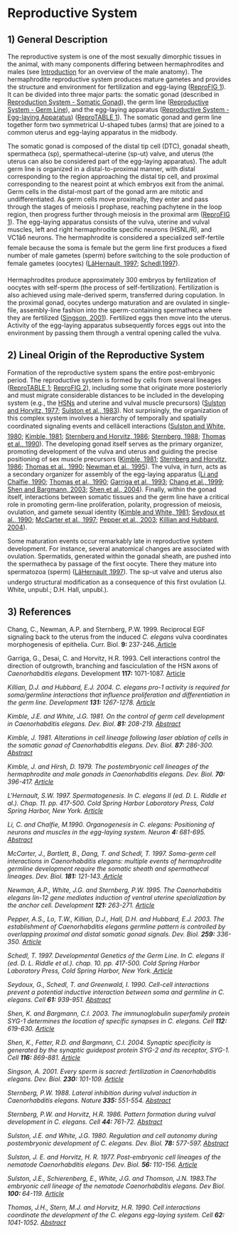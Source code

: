 # Reproductive System

## 1) General Description

<p>The reproductive system is one of the most sexually dimorphic tissues in the animal, with many components differing between hermaphrodites and males (see <a href="https://www.wormatlas.org/hermaphrodite/introduction/Introframeset.html" target="_blank">Introduction</a> for an overview of the male anatomy). The hermaphrodite reproductive system produces mature gametes and provides the structure and environment for fertilization and egg-laying (<a href="#ReproFIG1">ReproFIG 1</a>). It can be divided into three major parts: the somatic gonad (described in <a href="https://www.wormatlas.org/hermaphrodite/somatic%20gonad/Somframeset.html" target="_blank">Reproduction System - Somatic Gonad</a>), the germ line (<a href="https://www.wormatlas.org/hermaphrodite/germ%20line/Germframeset.html" target="_blank">Reproductive System - Germ Line</a>), and the egg-laying apparatus (<a href="https://www.wormatlas.org/hermaphrodite/egglaying%20apparatus/Eggframeset.html" target="_blank">Reproductive System - Egg-laying Apparatus</a>) (<a href="#ReproTABLE1">ReproTABLE 1</a>). The somatic gonad and germ line together form two symmetrical U-shaped tubes (arms) that are joined to a common uterus and egg-laying apparatus in the midbody. </p>

<p>The somatic gonad is composed of the distal tip cell (DTC), gonadal sheath, spermatheca (sp), spermathecal-uterine (sp-ut) valve, and uterus (the uterus can also be considered part of the egg-laying apparatus). The adult germ line is organized in a distal-to-proximal manner, with distal corresponding to the region approaching the distal tip cell, and proximal corresponding to the nearest point at which embryos exit from the animal. Germ cells in the distal-most part of the gonad arm are mitotic and undifferentiated. As germ cells move proximally, they enter and pass through the stages of meiosis I prophase, reaching pachytene in the loop region, then progress further through meiosis in the proximal arm (<a href="#ReproFIG1">ReproFIG 1</a>). The egg-laying apparatus consists of the vulva, uterine and vulval muscles, left and right hermaphrodite specific neurons (HSNL/R), and VC1â6 neurons. The hermaphrodite is considered a specialized self-fertile female because the soma is female but the germ line first produces a fixed number of male gametes (sperm) before switching to the sole production of female gametes (oocytes) (<a href="#Lhernault1997">LâHernault, 1997</a>; <a href="#Schedl1997">Schedl,1997</a>). </p>

<p>Hermaphrodites produce approximately 300 embryos by fertilization of oocytes with self-sperm (the process of self-fertilization). Fertilization is also achieved using male-derived sperm, transferred during copulation. In the proximal gonad, oocytes undergo maturation and are ovulated in single-file, assembly-line fashion into the sperm-containing spermatheca where they are fertilized (<a href="#Singson2001">Singson, 2001</a>). Fertilized eggs then move into the uterus. Activity of the egg-laying apparatus subsequently forces eggs out into the environment by passing them through a ventral opening called the vulva. </p>

## 2) Lineal Origin of the Reproductive System

<p>Formation of the reproductive system spans the entire post-embryonic period. The reproductive system is formed by cells from several lineages (<a href="#ReproTABLE1">ReproTABLE 1</a>; <a href="#ReproFIG2">ReproFIG 2</a>), including some that originate more posteriorly and must migrate considerable distances to be included in the developing system (e.g., the <a href="https://www.wormatlas.org/neurons/Individual%20Neurons/HSNframeset.html" target="_blank">HSNs</a> and uterine and vulval muscle precursors) (<a href="#Sulston1977">Sulston and Horvitz, 1977</a>; <a href="#Sulston1983">Sulston et al., 1983</a>). Not surprisingly, the organization of this complex system involves a hierarchy of temporally and spatially coordinated signaling events and cellâcell interactions (<a href="#Sulston1980">Sulston and White, 1980</a>; <a href="#Kimble1981b">Kimble, 1981</a>; <a href="#Sternberg1986">Sternberg and Horvitz, 1986</a>; <a href="#Sternberg1988">Sternberg, 1988</a>; <a href="#Thomas1990">Thomas et al., 1990</a>). The developing gonad itself serves as the primary organizer, promoting development of the vulva and uterus and guiding the precise positioning of sex muscle precursors (<a href="#Kimble1981b">Kimble, 1981</a>; <a href="#Sternberg1986">Sternberg and Horvitz, 1986</a>; <a href="#Thomas1990">Thomas et al., 1990</a>; <a href="#Newman1995">Newman et al., 1995</a>). The vulva, in turn, acts as a secondary organizer for assembly of the egg-laying apparatus (<a href="#Li1990">Li and Chalfie, 1990</a>; <a href="#Thomas1990">Thomas et al., 1990</a>; <a href="#Garriga">Garriga et al., 1993</a>; <a href="#Chang">Chang et al., 1999</a>; <a href="#Shen2003">Shen and Bargmann, 2003</a>; <a href="#Shen2004">Shen et al., 2004</a>). Finally, within the gonad itself, interactions between somatic tissues and the germ line have a critical role in promoting germ-line proliferation, polarity, progression of meiosis, ovulation, and gamete sexual identity (<a href="#Kimble1981">Kimble and White, 1981</a>; <a href="#Seydoux1990">Seydoux et al., 1990</a>; <a href="#Mccarter1997">McCarter et al., 1997</a>; <a href="#Pepper2003">Pepper et al., 2003</a>; <a href="#Killan2004">Killian and Hubbard, 2004</a>). </p>

<p>Some maturation events occur remarkably late in reproductive system development. For instance, several anatomical changes are associated with ovulation. Spermatids, generated within the gonadal sheath, are pushed into the spermatheca by passage of the first oocyte. There they mature into spermatozoa (sperm) (<a href="#Lhernault1997">LâHernault ,1997</a>). The sp-ut valve and uterus also undergo structural modification as a consequence of this first ovulation (J. White, unpubl.; D.H. Hall, unpubl.).</p>

## 3) References

<p><a name="Chang"></a>Chang, C., Newman, A.P. and Sternberg, P.W. 1999. Reciprocal EGF signaling back to the uterus from the induced <em>C. elegans</em> vulva coordinates morphogenesis of epithelia. Curr. Biol.<strong> 9: </strong> 237-246.<a href="http://dx.doi.org/10.1016/S0960-9822(99)80112-2" target="_blank"> Article</a></p>

<p><a name="Garriga"></a>Garriga, G., Desai, C. and Horvitz, H.R. 1993. Cell interactions control the direction of outgrowth, branching and fasciculation of the HSN axons of <em>Caenorhabditis elegans.</em> Development <strong>117:</strong> 1071-1087. <a href="http://dev.biologists.org/content/117/3/1071.long" target="_blank">Article</a></p>

_<p><a id="Killan2004" name="Killan2004"></a>Killian, D.J. and Hubbard, E.J. 2004. <em>C. elegans pro-1</em> activity is required for soma/germline interactions that influence proliferation and differentiation in the germ line. Development <strong>131: </strong>1267-1278. <a href="http://dev.biologists.org/content/131/6/1267.long" target="_blank">Article</a></p>_

_<p><a id="Kimble1981" name="Kimble1981"></a>Kimble, J.E. and White, J.G. 1981. On the control of germ cell development in <em>Caenorhabditis elegans.</em> Dev. Biol. <strong>81:</strong> 208-219. <a href="http://dx.doi.org/10.1016/0012-1606(81)90284-0" target="_blank">Abstract</a></p>_

_<p><a id="Kimble1981b" name="Kimble1981b"></a>Kimble, J. 1981. Alterations in cell lineage following laser ablation of cells in the somatic gonad of <em>Caenorhabditis elegans. </em>Dev. Biol. <strong>87: </strong>286-300. <a href="http://dx.doi.org/10.1016/0012-1606(81)90152-4" target="_blank">Abstract</a></p>_

_<p><a id="Kimble1979" name="Kimble1979"></a>Kimble, J. and Hirsh, D. 1979. The postembryonic cell lineages of the hermaphrodite and male gonads in <em>Caenorhabditis elegans</em>. Dev. Biol. <strong>70: </strong>396-417. <a href="https://www.wormatlas.org/ver1/Postemblingonad_1979/toc.html" target="_blank">Article</a></p>_

_<p><a id="Lhernault1997" name="Lhernault1997"></a>L'Hernault, S.W. 1997. Spermatogenesis. In <em>C. elegans II</em> (ed. D. L. Riddle et al.). Chap. 11. pp. 417-500. Cold Spring Harbor Laboratory Press, Cold Spring Harbor, New York. <a href="http://www.ncbi.nlm.nih.gov/bookshelf/br.fcgi?book=ce2&amp;part=A370#A370" target="_blank">Article</a></p>_

_<p><a id="Li1990" name="Li1990"></a>Li, C. and Chalfie, M.1990. Organogenesis in <em>C. elegans: </em>Positioning of neurons and muscles in the egg-laying system. Neuron <strong>4: </strong>681-695. <a href="http://dx.doi.org/10.1016/0896-6273(90)90195-L" target="_blank">Abstract</a></p>_

_<p><a id="Mccarter1997" name="Mccarter1997"></a>McCarter, J., Bartlett, B., Dang, T. and Schedl, T. 1997. Soma-germ cell interactions in <em>Caenorhabditis elegans:</em> multiple events of hermaphrodite germline development require the somatic sheath and spermathecal lineages. Dev. Biol. <strong>181:</strong> 121-143.<a href="http://dx.doi.org/10.1006/dbio.1996.8429" target="_blank"> Article</a></p>_

_<p><a id="Newman1995" name="Newman1995"></a>Newman, A.P., White, J.G. and Sternberg, P.W. 1995. The <em>Caenorhabditis elegans lin-12 </em>gene mediates induction of ventral uterine specialization by the anchor cell. Development <strong>121: </strong>263-271. <a href="http://dx.doi.org/10.1006/dbio.1996.8429" target="_blank">Article</a></p>_

_<p><a id="Pepper2003" name="Pepper2003"></a>Pepper, A.S., Lo, T.W., Killian, D.J., Hall, D.H. and Hubbard, E.J. 2003. The establishment of <em>Caenorhabditis elegans</em> germline pattern is controlled by overlapping proximal and distal somatic gonad signals<em>. </em>Dev. Biol. <strong>259:</strong> 336-350. <a href="http://dx.doi.org/10.1016/S0012-1606(03)00203-3" target="_blank">Article</a></p>_

_<p><a id="Schedl1997" name="Schedl1997"></a>Schedl, T. 1997. Developmental Genetics of the Germ Line. In <em>C. elegans II</em> (ed. D. L. Riddle et al.). chap. 10. pp. 417-500. Cold Spring Harbor Laboratory Press, Cold Spring Harbor, New York.<a href="http://www.ncbi.nlm.nih.gov/bookshelf/br.fcgi?book=ce2&amp;part=A335" target="_blank"> Article</a></p>_

_<p><a id="Seydoux1990" name="Seydoux1990"></a>Seydoux, G., Schedl, T. and Greenwald, I. 1990. Cell-cell interactions prevent a potential inductive interaction between soma and germline in <em>C. elegans. </em>Cell <strong>61:</strong> 939-951. <a href="http://dx.doi.org/10.1016/0092-8674(90)90060-R" target="_blank">Abstract</a></p>_

_<p><a id="Shen2003" name="Shen2003"></a>Shen, K. and Bargmann, C.I. 2003. The immunoglobulin superfamily protein SYG-1 determines the location of specific synapses in <em>C. elegans.</em> Cell <strong>112:</strong> 619-630. <a href="http://dx.doi.org/10.1016/S0092-8674(03)00113-2" target="_blank">Article</a></p>_

_<p><a id="Shen2004" name="Shen2004"></a>Shen, K., Fetter, R.D. and Bargmann, C.I. 2004. Synaptic specificity is generated by the synaptic guidepost protein SYG-2 and its receptor, SYG-1. Cell <strong>116: </strong>869-881. <a href="http://dx.doi.org/10.1016/S0092-8674(04)00251-X" target="_blank">Article</a></p>_

_<p><a id="Singson2001" name="Singson2001"></a>Singson, A. 2001. Every sperm is sacred: fertilization in <em>Caenorhabditis elegans</em>. Dev. Biol. <strong>230:</strong> 101-109. <a href="http://dx.doi.org/10.1006/dbio.2000.0118" target="_blank">Article</a></p>_

_<p><a id="Sternberg1988" name="Sternberg1988"></a>Sternberg, P.W. 1988. Lateral inhibition during vulval induction in <em>Caenorhabditis elegans.</em> Nature<strong> 335: </strong>551-554. <a href="http://dx.doi.org/doi:10.1038/335551a0" target="_blank">Abstract</a></p>_

_<p><a id="Sternberg1986" name="Sternberg1986"></a>Sternberg, P.W. and Horvitz, H.R. 1986. Pattern formation during vulval development in <em>C. elegans.</em> Cell <strong>44: </strong>761-72. <a href="http://dx.doi.org/10.1016/0092-8674(86)90842-1" target="_blank">Abstract</a></p>_

_<p><a id="Sulston1980" name="Sulston1980"></a>Sulston, J.E. and White, J.G. 1980. Regulation and cell autonomy during postembryonic development of <em>C. elegans. </em>Dev. Biol. <strong>78:</strong> 577-597. <a href="http://dx.doi.org/10.1016/0012-1606(80)90353-X" target="_blank">Abstract</a></p>_

_<p><a id="Sulston1977" name="Sulston1977"></a>Sulston, J. E. and Horvitz, H. R. 1977. Post-embryonic cell lineages of the nematode <em>Caenorhabditis elegans</em>. Dev. Biol. <strong>56: </strong>110-156. <a href="https://www.wormatlas.org/ver1/postemblin_1977/toc.html" target="_blank">Article</a></p>_

_<p><a id="Sulston1983" name="Sulston1983"></a>Sulston, J.E., Schierenberg, E., White, J.G. and Thomson, J.N. 1983.The embryonic cell lineage of the nematode <em>Caenorhabditis elegans</em>. Dev Biol. <strong>100: </strong>64-119. <a href="https://www.wormatlas.org/ver1/Sulstonemblin_1983/toc.html" target="_blank">Article</a></p>_

_<p><a id="Thomas1990" name="Thomas1990"></a>Thomas, J.H., Stern, M.J. and Horvitz, H.R. 1990. Cell interactions coordinate the development of the <em>C. elegans </em>egg-laying system. Cell <strong>62:</strong> 1041-1052. <a href="http://dx.doi.org/10.1016/0092-8674(90)90382-O" target="_blank">Abstract</a></p>_

